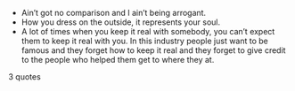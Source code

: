  - Ain’t got no comparison and I ain’t being arrogant.
 - How you dress on the outside, it represents your soul.
 - A lot of times when you keep it real with somebody, you can’t expect them to keep it real with you. In this industry people just want to be famous and they forget how to keep it real and they forget to give credit to the people who helped them get to where they at.

3 quotes